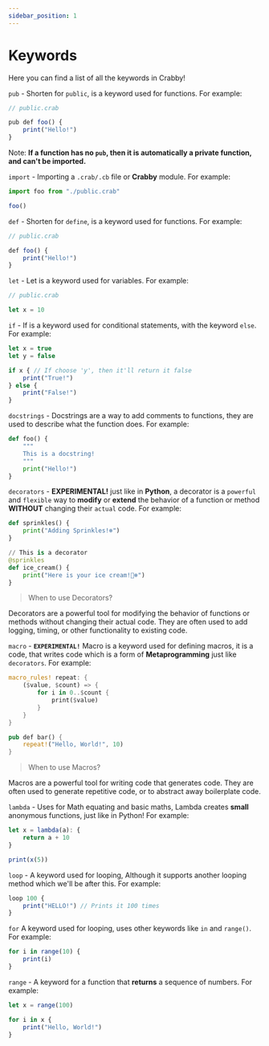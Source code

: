 ```yaml
---
sidebar_position: 1
---
```


# Keywords

Here you can find a list of all the keywords in Crabby!

`pub` - Shorten for `public`, is a keyword used for functions. For example:

```js
// public.crab

pub def foo() {
    print("Hello!")
}
```

Note: **If a function has no `pub`, then it is automatically a private function, and can't be imported.**

`import` - Importing a `.crab/.cb` file or **Crabby** module. For example:

```js
import foo from "./public.crab"

foo()
```

`def` - Shorten for `define`, is a keyword used for functions. For example:

```js
// public.crab

def foo() {
    print("Hello!")
}
```

`let` - Let is a keyword used for variables. For example:

```js
// public.crab

let x = 10
```

`if` - If is a keyword used for conditional statements, with the keyword `else`. For example:

```js
let x = true
let y = false

if x { // If choose 'y', then it'll return it false
    print("True!")
} else {
    print("False!")
}
```

`docstrings` - Docstrings are a way to add comments to functions, they are used to describe what the function does. For example:

```py
def foo() {
    """
    This is a docstring!
    """
    print("Hello!")
}
```

`decorators` - **EXPERIMENTAL!** just like in **Python**, a decorator is a `powerful` and `flexible` way
to **modify** or **extend** the behavior of a function or method **WITHOUT** changing their `actual` code. For example:

```py
def sprinkles() {
    print("Adding Sprinkles!❄️")
}

// This is a decorator
@sprinkles
def ice_cream() {
    print("Here is your ice cream!🍨❄️")
}

```

> When to use Decorators?

Decorators are a powerful tool for modifying the behavior of functions or methods without changing their actual code. They are often used to add logging, timing, or other functionality to existing code.

`macro` - **`EXPERIMENTAL!`** Macro is a keyword used for defining macros, it is a code, that writes code which is a form of **Metaprogramming** just like `decorators`. For example:

```rs
macro_rules! repeat: {
    ($value, $count) => {
        for i in 0..$count {
            print($value)
        }
    }
}

pub def bar() {
    repeat!("Hello, World!", 10)
}

```

> When to use Macros?

Macros are a powerful tool for writing code that generates code. They are often used to generate repetitive code, or to abstract away boilerplate code.

`lambda` - Uses for Math equating and basic maths, Lambda creates **small** anonymous functions, just like in Python! For example:

```js
let x = lambda(a): {
    return a + 10
}

print(x(5))
```

`loop` - A keyword used for looping, Although it supports another looping method which we'll be after this. For example:

```js
loop 100 {
    print("HELLO!") // Prints it 100 times
}
```

`for` A keyword used for looping, uses other keywords like `in` and `range()`. For example:

```js
for i in range(10) {
    print(i)
}
```

`range` - A keyword for a function that **returns** a sequence of numbers. For example:

```js
let x = range(100)

for i in x {
    print("Hello, World!")
}
```
